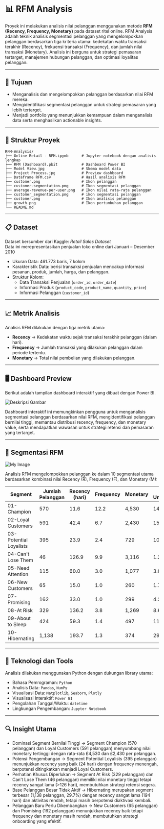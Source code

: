 # 📊 RFM Analysis  

Proyek ini melakukan analisis nilai pelanggan menggunakan metode **RFM (Recency, Frequency, Monetary)** pada dataset ritel online. RFM Analysis adalah teknik analisis segmentasi pelanggan yang mengelompokkan pelanggan berdasarkan tiga kriteria utama: kedekatan waktu transaksi terakhir (Recency), frekuensi transaksi (Frequency), dan jumlah nilai transaksi (Monetary). Analisis ini berguna untuk strategi pemasaran tertarget, manajemen hubungan pelanggan, dan optimasi loyalitas pelanggan.  

---

## 🎯 Tujuan  
- Menganalisis dan mengelompokkan pelanggan berdasarkan nilai RFM mereka.  
- Mengidentifikasi segmentasi pelanggan untuk strategi pemasaran yang lebih tertarget.  
- Menjadi portfolio yang menunjukkan kemampuan dalam menganalisis data serta menghasilkan actionable insights.  

---

## 📁 Struktur Proyek  
```
RFM-Analysis/
├── Online Retail - RFM.ipynb      # Jupyter notebook dengan analisis lengkap
├── RFM (Dashboard).pbit           # Dashboard Power BI
├── Model View.jpg                 # Skema model data
├── Project Process.jpg            # Preview dashboard
├── Dataframe RFM.csv              # Hasil analisis RFM
├── customer.png                   # Ikon pelanggan
├── customer-segmentation.png      # Ikon segmentasi pelanggan
├── average-revenue-per-user.png   # Ikon nilai rata-rata pelanggan
├── customer_segmentation.png      # ikon segmentasi pelanggan
├── customer.png                   # Ikon analisis pelanggan
├── growth.png                     # Ikon pertumbuhan pelanggan
└── README.md
```

---

## 📋 Dataset  
Dataset bersumber dari Kaggle: *Retail Sales Dataset*  
Data ini merepresentasikan penjualan toko online dari Januari – Desember 2010 

- Ukuran Data: 461.773 baris, 7 kolom  
- Karakteristik Data: berisi transaksi penjualan mencakup informasi pesanan, produk, jumlah, harga, dan pelanggan.  
- Struktur Kolom:
  - Data Transaksi Penjualan (`order_id`, `order_date`)  
  - Informasi Produk (`product_code`, `product_name`, `quantity`, `price`)  
  - Informasi Pelanggan (`customer_id`)  

---

## 📈 Metrik Analisis  
Analisis RFM dilakukan dengan tiga metrik utama:  

- **Recency** → Kedekatan waktu sejak transaksi terakhir pelanggan (dalam hari).  
- **Frequency** → Jumlah transaksi yang dilakukan pelanggan dalam periode tertentu.  
- **Monetary** → Total nilai pembelian yang dilakukan pelanggan.  

---

## 🖥️ Dashboard Preview  

Berikut adalah tampilan dashboard interaktif yang dibuat dengan Power BI.  

![Deskripsi Gambar](https://drive.google.com/uc?export=view&id=1NY_aHwdwUC8jp3NHuiGDHTY4wjaBw2pn)  

Dashboard interaktif ini memungkinkan pengguna untuk menganalisis segmentasi pelanggan berdasarkan nilai RFM, mengidentifikasi pelanggan bernilai tinggi, memantau distribusi recency, frequency, dan monetary value, serta mendapatkan wawasan untuk strategi retensi dan pemasaran yang tertarget.

---

## 👥 Segmentasi RFM  

![My Image](https://drive.google.com/uc?export=view&id=1Lo01lJ_WFW-YD_lCueev-piMSf3p4avc)

Analisis RFM mengelompokkan pelanggan ke dalam 10 segmentasi utama berdasarkan kombinasi nilai Recency (R), Frequency (F), dan Monetary (M):

| Segment | Jumlah Pelanggan | Recency (hari) | Frequency | Monetary | % Unique |
|---------|-----------------|----------------|-----------|----------|-----------|
| 01-Champion | 570 | 11.6 | 12.2 | 4,530 | 14.9% |
| 02-Loyal Customers | 591 | 42.4 | 6.7 | 2,430 | 15.4% |
| 03-Potential Loyalists | 395 | 23.9 | 2.4 | 729 | 10.3% |
| 04-Can't Lose Them | 46 | 126.9 | 9.9 | 3,116 | 1.2% |
| 05-Need Attention | 115 | 60.0 | 3.0 | 1,077 | 3.0% |
| 06-New Customers | 65 | 15.0 | 1.0 | 260 | 1.7% |
| 07-Promising | 162 | 33.0 | 1.0 | 299 | 4.2% |
| 08-At Risk | 329 | 136.2 | 3.8 | 1,269 | 8.6% |
| 09-About to Sleep | 424 | 59.3 | 1.4 | 497 | 11.1% |
| 10-Hibernating | 1,138 | 193.7 | 1.3 | 374 | 29.7% |

---

## 🔧 Teknologi dan Tools  
Analisis dilakukan menggunakan Python dengan dukungan library utama:  

- Bahasa Pemrograman: `Python`  
- Analisis Data: `Pandas`, `NumPy`  
- Visualisasi Data: `Matplotlib`, `Seaborn`, `Plotly`  
- Visualisasi Interaktif: `Power BI`  
- Pengolahan Tanggal/Waktu: `datetime`  
- Lingkungan Pengembangan: `Jupyter Notebook`  

---

## 🔍 Insight Utama  
- Dominasi Segment Bernilai Tinggi → Segment Champion (570 pelanggan) dan Loyal Customers (591 pelanggan) menyumbang nilai monetary tertinggi dengan rata-rata £4,530 dan £2,430 per pelanggan.  
- Potensi Pengembangan → Segment Potential Loyalists (395 pelanggan) menunjukkan recency yang baik (24 hari) dengan frequency menengah, berpotensi ditingkatkan menjadi Loyal Customers.  
- Perhatian Khusus Diperlukan → Segment At Risk (329 pelanggan) dan Can't Lose Them (46 pelanggan) memiliki nilai monetary tinggi tetapi recency sangat lama (>126 hari), membutuhkan strategi retensi segera.  
- Base Pelanggan Besar Tidak Aktif → Hibernating merupakan segment terbesar (1,138 pelanggan, 29.7%) dengan recency sangat lama (194 hari) dan aktivitas rendah, tetapi masih berpotensi diaktivasi kembali.  
- Pelanggan Baru Perlu Dikembangkan → New Customers (65 pelanggan) dan Promising (162 pelanggan) menunjukkan recency baik tetapi frequency dan monetary masih rendah, membutuhkan strategi onboarding yang efektif.  

